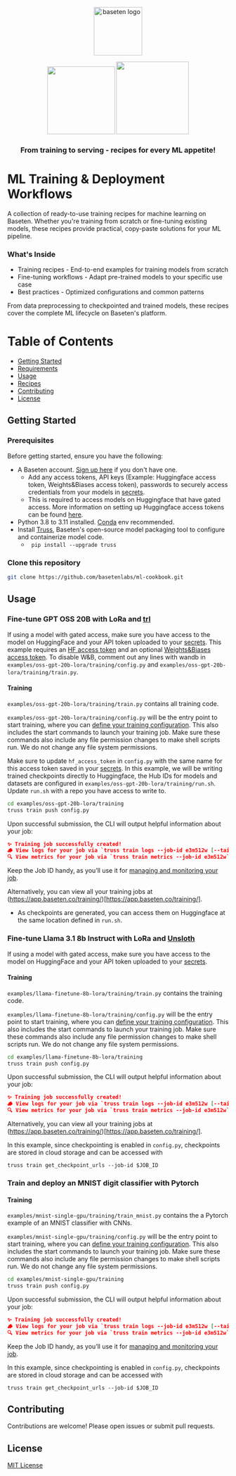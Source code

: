 <div align="center">

  <a href="https://www.baseten.co/"><picture>
    <source media="(prefers-color-scheme: dark)" srcset="https://github.com/user-attachments/assets/618081de-e4ff-425f-aac7-14e7ca29c03b">
    <source media="(prefers-color-scheme: light)" srcset="https://github.com/user-attachments/assets/618081de-e4ff-425f-aac7-14e7ca29c03b">
    <img alt="baseten logo" src="" height="110" style="max-width: 100%;">
  </picture></a>
  
<a href="https://docs.baseten.co/examples/deploy-your-first-model"><img src="https://github.com/user-attachments/assets/043ac2bc-60cf-485e-8d9a-467bfa69a5e0" width="154"></a>
<a href="https://docs.baseten.co/training/overview"><img src="https://github.com/user-attachments/assets/79bee104-2a0a-45f0-ac4a-7a832a1d5a2a" width="165"></a>

### From training to serving - recipes for every ML appetite!

</div>

# ML Training & Deployment Workflows
A collection of ready-to-use training recipes for machine learning on Baseten. Whether you're training from scratch or fine-tuning existing models, these recipes provide practical, copy-paste solutions for your ML pipeline.

### What's Inside

- Training recipes - End-to-end examples for training models from scratch
- Fine-tuning workflows - Adapt pre-trained models to your specific use case
- Best practices - Optimized configurations and common patterns

From data preprocessing to checkpointed and trained models, these recipes cover the complete ML lifecycle on Baseten's platform.

# Table of Contents

- [Getting Started](#getting-started)
- [Requirements](#requirements)
- [Usage](#usage)
- [Recipes](#recipes)
- [Contributing](#contributing)
- [License](#license)


## Getting Started

### Prerequisites

Before getting started, ensure you have the following:

- A Baseten account. [Sign up here](https://baseten.co/signup) if you don't have one.
    - Add any access tokens, API keys (Example: Huggingface access token, Weights&Biases access token), passwords to securely access credentials from your models in [secrets](https://app.baseten.co/settings/secrets).
    - This is required to access models on Huggingface that have gated access. More information on setting up Huggingface access tokens can be found [here](https://huggingface.co/docs/hub/en/security-tokens). 
- Python 3.8 to 3.11 installed. [Conda](https://docs.conda.io/projects/conda/en/latest/user-guide/getting-started.html) env recommended.
- Install [Truss](https://github.com/basetenlabs/truss), Baseten's open-source model packaging tool to configure and containerize model code.
    - ``` pip install --upgrade truss```


### Clone this repository

```bash
git clone https://github.com/basetenlabs/ml-cookbook.git
```

## Usage

### Fine-tune GPT OSS 20B with LoRa and [trl](https://github.com/huggingface/trl)

If using a model with gated access, make sure you have access to the model on HuggingFace and your API token uploaded to your [secrets](https://app.baseten.co/settings/secrets). This example requires an [HF access token](https://huggingface.co/docs/hub/en/security-tokens) and an optional [Weights&Biases access token](https://docs.wandb.ai/quickstart/). To disable W&B, comment out any lines with wandb in `examples/oss-gpt-20b-lora/training/config.py` and `examples/oss-gpt-20b-lora/training/train.py`.

#### Training

`examples/oss-gpt-20b-lora/training/train.py` contains all training code. 

`examples/oss-gpt-20b-lora/training/config.py` will be the entry point to start training, where you can [define your training configuration](https://docs.baseten.co/training/getting-started#step-1%3A-define-your-training-configuration). This also includes the start commands to launch your training job. Make sure these commands also include any file permission changes to make shell scripts run. We do not change any file system permissions. 

Make sure to update `hf_access_token` in `config.py` with the same name for this access token saved in your [secrets](https://app.baseten.co/settings/secrets). In this example, we will be writing trained checkpoints directly to Huggingface, the Hub IDs for models and datasets are configured in `examples/oss-gpt-20b-lora/training/run.sh`. Update `run.sh` with a repo you have access to write to. 

```bash
cd examples/oss-gpt-20b-lora/training
truss train push config.py
```

Upon successful submission, the CLI will output helpful information about your job:

```json
✨ Training job successfully created!
🪵 View logs for your job via `truss train logs --job-id e3m512w [--tail]`
🔍 View metrics for your job via `truss train metrics --job-id e3m512w`
```

Keep the Job ID handy, as you’ll use it for [managing and monitoring your job](https://docs.baseten.co/training/management).

Alternatively, you can view all your training jobs at (https://app.baseten.co/training/)[https://app.baseten.co/training/].

- As checkpoints are generated, you can access them on Huggingface at the same location defined in `run.sh`. 


### Fine-tune Llama 3.1 8b Instruct with LoRa and [Unsloth](https://github.com/unslothai/unsloth/tree/main)

If using a model with gated access, make sure you have access to the model on HuggingFace and your API token uploaded to your [secrets](https://app.baseten.co/settings/secrets).

#### Training

`examples/llama-finetune-8b-lora/training/train.py` contains the training code. 

`examples/llama-finetune-8b-lora/training/config.py` will be the entry point to start training, where you can [define your training configuration](https://docs.baseten.co/training/getting-started#step-1%3A-define-your-training-configuration). This also includes the start commands to launch your training job. Make sure these commands also include any file permission changes to make shell scripts run. We do not change any file system permissions. 

```bash
cd examples/llama-finetune-8b-lora/training
truss train push config.py
```

Upon successful submission, the CLI will output helpful information about your job:

```json
✨ Training job successfully created!
🪵 View logs for your job via `truss train logs --job-id e3m512w [--tail]`
🔍 View metrics for your job via `truss train metrics --job-id e3m512w`
```

Alternatively, you can view all your training jobs at (https://app.baseten.co/training/)[https://app.baseten.co/training/].

In this example, since checkpointing is enabled in `config.py`, checkpoints are stored in cloud storage and can be accessed with 
```
truss train get_checkpoint_urls --job-id $JOB_ID
```





### Train and deploy an MNIST digit classifier with Pytorch

#### Training

`examples/mnist-single-gpu/training/train_mnist.py` contains the a Pytorch example of an MNIST classifier with CNNs. 

`examples/mnist-single-gpu/training/config.py` will be the entry point to start training, where you can [define your training configuration](https://docs.baseten.co/training/getting-started#step-1%3A-define-your-training-configuration). This also includes the start commands to launch your training job. Make sure these commands also include any file permission changes to make shell scripts run. We do not change any file system permissions. 

```bash
cd examples/mnist-single-gpu/training
truss train push config.py
```

Upon successful submission, the CLI will output helpful information about your job:

```json
✨ Training job successfully created!
🪵 View logs for your job via `truss train logs --job-id e3m512w [--tail]`
🔍 View metrics for your job via `truss train metrics --job-id e3m512w`
```

Keep the Job ID handy, as you’ll use it for [managing and monitoring your job](https://docs.baseten.co/training/management).

In this example, since checkpointing is enabled in `config.py`, checkpoints are stored in cloud storage and can be accessed with 
```
truss train get_checkpoint_urls --job-id $JOB_ID
```



## Contributing

Contributions are welcome! Please open issues or submit pull requests.

## License

[MIT License](LICENSE)
